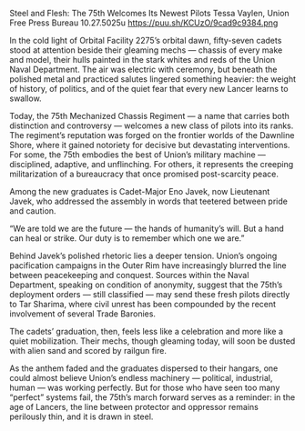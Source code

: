 Steel and Flesh: The 75th Welcomes Its Newest Pilots
Tessa Vaylen, Union Free Press Bureau
10.27.5025u
https://puu.sh/KCUzO/9cad9c9384.png

In the cold light of Orbital Facility 2275’s orbital dawn, fifty-seven cadets stood at attention beside their gleaming mechs — chassis of every make and model, their hulls painted in the stark whites and reds of the Union Naval Department. The air was electric with ceremony, but beneath the polished metal and practiced salutes lingered something heavier: the weight of history, of politics, and of the quiet fear that every new Lancer learns to swallow.

Today, the 75th Mechanized Chassis Regiment — a name that carries both distinction and controversy — welcomes a new class of pilots into its ranks. The regiment’s reputation was forged on the frontier worlds of the Dawnline Shore, where it gained notoriety for decisive but devastating interventions. For some, the 75th embodies the best of Union’s military machine — disciplined, adaptive, and unflinching. For others, it represents the creeping militarization of a bureaucracy that once promised post-scarcity peace.

Among the new graduates is Cadet-Major Eno Javek, now Lieutenant Javek, who addressed the assembly in words that teetered between pride and caution.

“We are told we are the future — the hands of humanity’s will. But a hand can heal or strike. Our duty is to remember which one we are.”

Behind Javek’s polished rhetoric lies a deeper tension. Union’s ongoing pacification campaigns in the Outer Rim have increasingly blurred the line between peacekeeping and conquest. Sources within the Naval Department, speaking on condition of anonymity, suggest that the 75th’s deployment orders — still classified — may send these fresh pilots directly to Tar Sharima, where civil unrest has been compounded by the recent involvement of several Trade Baronies.

The cadets’ graduation, then, feels less like a celebration and more like a quiet mobilization. Their mechs, though gleaming today, will soon be dusted with alien sand and scored by railgun fire.

As the anthem faded and the graduates dispersed to their hangars, one could almost believe Union’s endless machinery — political, industrial, human — was working perfectly. But for those who have seen too many “perfect” systems fail, the 75th’s march forward serves as a reminder: in the age of Lancers, the line between protector and oppressor remains perilously thin, and it is drawn in steel.